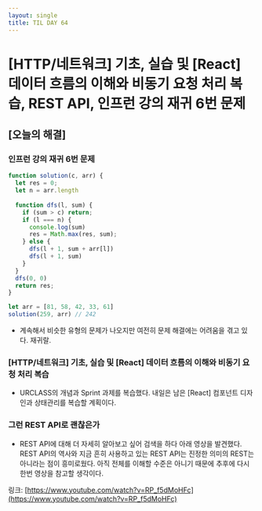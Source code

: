 ```yaml
---
layout: single
title: TIL DAY 64
---
```

# [HTTP/네트워크] 기초, 실습 및 [React] 데이터 흐름의 이해와 비동기 요청 처리 복습, REST API, 인프런 강의 재귀 6번 문제

## [오늘의 해결]

### 인프런 강의 재귀 6번 문제

```jsx
function solution(c, arr) {
  let res = 0;
  let n = arr.length
  
  function dfs(l, sum) {
    if (sum > c) return;
    if (l === n) {
      console.log(sum)
      res = Math.max(res, sum);
    } else {
      dfs(l + 1, sum + arr[l])
      dfs(l + 1, sum)
    }
  }
  dfs(0, 0)
  return res;
}

let arr = [81, 58, 42, 33, 61]
solution(259, arr) // 242
```

- 계속해서 비슷한 유형의 문제가 나오지만 여전히 문제 해결에는 어려움을 겪고 있다. 재귀랄.

### [HTTP/네트워크] 기초, 실습 및 [React] 데이터 흐름의 이해와 비동기 요청 처리 복습

- URCLASS의 개념과 Sprint 과제를 복습했다. 내일은 남은 [React] 컴포넌트 디자인과 상태관리를 복습할 계획이다.

### 그런 REST API로 괜찮은가

- REST API에 대해 더 자세히 알아보고 싶어 검색을 하다 아래 영상을 발견했다. REST API의 역사와 지금 흔히 사용하고 있는 REST API는 진정한 의미의 REST는 아니라는 점이 흥미로웠다. 아직 전체를 이해할 수준은 아니기 때문에 추후에 다시 한번 영상을 참고할 생각이다.

링크: [https://www.youtube.com/watch?v=RP_f5dMoHFc](https://www.youtube.com/watch?v=RP_f5dMoHFc)
